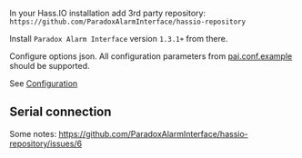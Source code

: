In your Hass.IO installation add 3rd party repository: `https://github.com/ParadoxAlarmInterface/hassio-repository`

Install `Paradox Alarm Interface` version `1.3.1+` from there.

Configure options json. All configuration parameters from [pai.conf.example](https://github.com/ParadoxAlarmInterface/pai/blob/master/config/pai.conf.example) should be supported.

See [Configuration](./Configuration)

## Serial connection
Some notes: https://github.com/ParadoxAlarmInterface/hassio-repository/issues/6